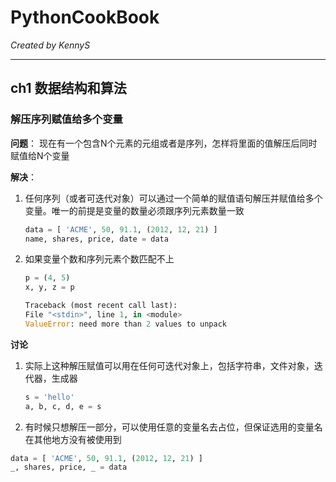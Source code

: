 # PythonCookBook

*Created by KennyS*

---

## ch1 数据结构和算法

### 解压序列赋值给多个变量

**问题**：
现在有一个包含N个元素的元组或者是序列，怎样将里面的值解压后同时赋值给N个变量

**解决**：
1. 任何序列（或者可迭代对象）可以通过一个简单的赋值语句解压并赋值给多个变量。唯一的前提是变量的数量必须跟序列元素数量一致
    ```python
    data = [ 'ACME', 50, 91.1, (2012, 12, 21) ]
    name, shares, price, date = data
    ```

2. 如果变量个数和序列元素个数匹配不上
    ```python
    p = (4, 5)
    x, y, z = p
    
    Traceback (most recent call last):
    File "<stdin>", line 1, in <module>
    ValueError: need more than 2 values to unpack
    ```

**讨论**
1. 实际上这种解压赋值可以用在任何可迭代对象上，包括字符串，文件对象，迭代器，生成器
    ```python
    s = 'hello'
    a, b, c, d, e = s
    ```

2. 有时候只想解压一部分，可以使用任意的变量名去占位，但保证选用的变量名在其他地方没有被使用到
```python
data = [ 'ACME', 50, 91.1, (2012, 12, 21) ]
_, shares, price, _ = data
```

